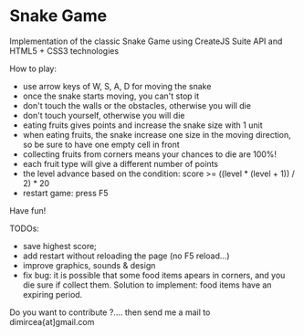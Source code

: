 Snake Game
==========

Implementation of the classic Snake Game using CreateJS Suite API and HTML5 + CSS3 technologies

How to play:
- use arrow keys of W, S, A, D for moving the snake
- once the snake starts moving, you can't stop it
- don't touch the walls or the obstacles, otherwise you will die
- don't touch yourself, otherwise you will die
- eating fruits gives points and increase the snake size with 1 unit
- when eating fruits, the snake increase one size in the moving direction, so be sure to have one empty cell in front
- collecting fruits from corners means your chances to die are 100%!
- each fruit type will give a different number of points
- the level advance based on the condition: score >= ((level * (level + 1)) / 2) * 20
- restart game: press F5

Have fun!

TODOs:
- save highest score;
- add restart without reloading the page (no F5 reload...)
- improve graphics, sounds & design
- fix bug: it is possible that some food items apears in corners, and you die sure if collect them. Solution to implement: food items have an expiring period.

Do you want to contribute ?.... then send me a mail to dimircea{at]gmail.com
